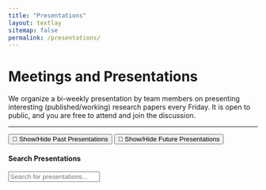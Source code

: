 ```yaml
---
title: "Presentations"
layout: textlay
sitemap: false
permalink: /presentations/
---
```


# Meetings and Presentations

We organize a bi-weekly presentation by team members on presenting interesting (published/working) research papers every Friday. It is open to public, and you are free to attend and join the discussion.

---

<script>
  // Embed the JSON data using Liquid for all categories
  const presentations = {{ site.data.presentations | jsonify }};
</script>

<div class="presentation-section">
  <div id="system_next" class="next-presentation"></div>
  <button onclick="toggleVisibility('system_past')">📅 Show/Hide Past Presentations</button>
  <div id="system_past" style="display:none"></div>
  <button onclick="toggleVisibility('system_future')">📅 Show/Hide Future Presentations</button>
  <div id="system_future" style="display:none"></div>
</div>

#### Search Presentations

<div class="presentation-section">
  <input type="text" id="search-input" placeholder="Search for presentations..." oninput="searchPresentations()">
  <div id="search-results"></div>
</div>
